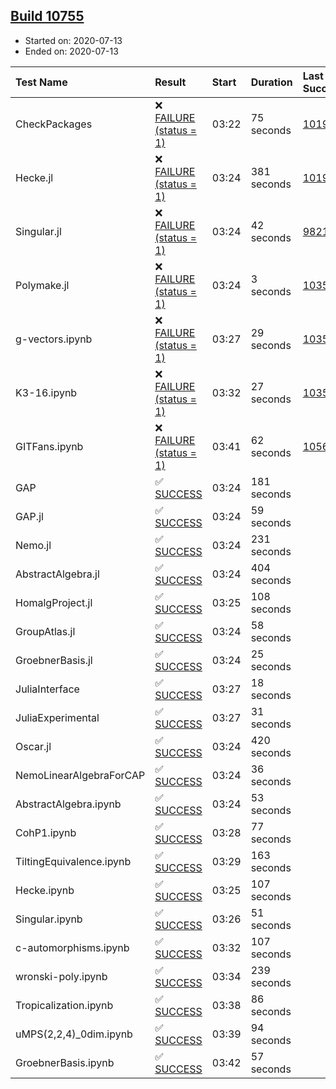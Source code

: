 ## [Build 10755](https://oscarci.mathematik.uni-kl.de/job/oscar/10755/)

* Started on: 2020-07-13
* Ended on: 2020-07-13

| Test Name    | Result | Start | Duration | Last Success | First Failure |
|:-------------|:-------|:------|:---------|:-------------|:--------------|
| CheckPackages | ❌ [FAILURE (status = 1)](https://oscarci.mathematik.uni-kl.de/job/oscar/10755/artifact/logs/build-10755/CheckPackages.log) | 03:22 | 75 seconds | [10197](https://oscarci.mathematik.uni-kl.de/job/oscar/10197/) | [10198](https://oscarci.mathematik.uni-kl.de/job/oscar/10198/) |
| Hecke.jl | ❌ [FAILURE (status = 1)](https://oscarci.mathematik.uni-kl.de/job/oscar/10755/artifact/logs/build-10755/Hecke.jl.log) | 03:24 | 381 seconds | [10197](https://oscarci.mathematik.uni-kl.de/job/oscar/10197/) | [10198](https://oscarci.mathematik.uni-kl.de/job/oscar/10198/) |
| Singular.jl | ❌ [FAILURE (status = 1)](https://oscarci.mathematik.uni-kl.de/job/oscar/10755/artifact/logs/build-10755/Singular.jl.log) | 03:24 | 42 seconds | [9821](https://oscarci.mathematik.uni-kl.de/job/oscar/9821/) | [9822](https://oscarci.mathematik.uni-kl.de/job/oscar/9822/) |
| Polymake.jl | ❌ [FAILURE (status = 1)](https://oscarci.mathematik.uni-kl.de/job/oscar/10755/artifact/logs/build-10755/Polymake.jl.log) | 03:24 | 3 seconds | [10356](https://oscarci.mathematik.uni-kl.de/job/oscar/10356/) | [10357](https://oscarci.mathematik.uni-kl.de/job/oscar/10357/) |
| g-vectors.ipynb | ❌ [FAILURE (status = 1)](https://oscarci.mathematik.uni-kl.de/job/oscar/10755/artifact/logs/build-10755/g-vectors.ipynb.log) | 03:27 | 29 seconds | [10356](https://oscarci.mathematik.uni-kl.de/job/oscar/10356/) | [10357](https://oscarci.mathematik.uni-kl.de/job/oscar/10357/) |
| K3-16.ipynb | ❌ [FAILURE (status = 1)](https://oscarci.mathematik.uni-kl.de/job/oscar/10755/artifact/logs/build-10755/K3-16.ipynb.log) | 03:32 | 27 seconds | [10356](https://oscarci.mathematik.uni-kl.de/job/oscar/10356/) | [10357](https://oscarci.mathematik.uni-kl.de/job/oscar/10357/) |
| GITFans.ipynb | ❌ [FAILURE (status = 1)](https://oscarci.mathematik.uni-kl.de/job/oscar/10755/artifact/logs/build-10755/GITFans.ipynb.log) | 03:41 | 62 seconds | [10566](https://oscarci.mathematik.uni-kl.de/job/oscar/10566/) | [10567](https://oscarci.mathematik.uni-kl.de/job/oscar/10567/) |
| GAP | ✅ [SUCCESS](https://oscarci.mathematik.uni-kl.de/job/oscar/10755/artifact/logs/build-10755/GAP.log) | 03:24 | 181 seconds |  |  |
| GAP.jl | ✅ [SUCCESS](https://oscarci.mathematik.uni-kl.de/job/oscar/10755/artifact/logs/build-10755/GAP.jl.log) | 03:24 | 59 seconds |  |  |
| Nemo.jl | ✅ [SUCCESS](https://oscarci.mathematik.uni-kl.de/job/oscar/10755/artifact/logs/build-10755/Nemo.jl.log) | 03:24 | 231 seconds |  |  |
| AbstractAlgebra.jl | ✅ [SUCCESS](https://oscarci.mathematik.uni-kl.de/job/oscar/10755/artifact/logs/build-10755/AbstractAlgebra.jl.log) | 03:24 | 404 seconds |  |  |
| HomalgProject.jl | ✅ [SUCCESS](https://oscarci.mathematik.uni-kl.de/job/oscar/10755/artifact/logs/build-10755/HomalgProject.jl.log) | 03:25 | 108 seconds |  |  |
| GroupAtlas.jl | ✅ [SUCCESS](https://oscarci.mathematik.uni-kl.de/job/oscar/10755/artifact/logs/build-10755/GroupAtlas.jl.log) | 03:24 | 58 seconds |  |  |
| GroebnerBasis.jl | ✅ [SUCCESS](https://oscarci.mathematik.uni-kl.de/job/oscar/10755/artifact/logs/build-10755/GroebnerBasis.jl.log) | 03:24 | 25 seconds |  |  |
| JuliaInterface | ✅ [SUCCESS](https://oscarci.mathematik.uni-kl.de/job/oscar/10755/artifact/logs/build-10755/JuliaInterface.log) | 03:27 | 18 seconds |  |  |
| JuliaExperimental | ✅ [SUCCESS](https://oscarci.mathematik.uni-kl.de/job/oscar/10755/artifact/logs/build-10755/JuliaExperimental.log) | 03:27 | 31 seconds |  |  |
| Oscar.jl | ✅ [SUCCESS](https://oscarci.mathematik.uni-kl.de/job/oscar/10755/artifact/logs/build-10755/Oscar.jl.log) | 03:24 | 420 seconds |  |  |
| NemoLinearAlgebraForCAP | ✅ [SUCCESS](https://oscarci.mathematik.uni-kl.de/job/oscar/10755/artifact/logs/build-10755/NemoLinearAlgebraForCAP.log) | 03:24 | 36 seconds |  |  |
| AbstractAlgebra.ipynb | ✅ [SUCCESS](https://oscarci.mathematik.uni-kl.de/job/oscar/10755/artifact/logs/build-10755/AbstractAlgebra.ipynb.log) | 03:24 | 53 seconds |  |  |
| CohP1.ipynb | ✅ [SUCCESS](https://oscarci.mathematik.uni-kl.de/job/oscar/10755/artifact/logs/build-10755/CohP1.ipynb.log) | 03:28 | 77 seconds |  |  |
| TiltingEquivalence.ipynb | ✅ [SUCCESS](https://oscarci.mathematik.uni-kl.de/job/oscar/10755/artifact/logs/build-10755/TiltingEquivalence.ipynb.log) | 03:29 | 163 seconds |  |  |
| Hecke.ipynb | ✅ [SUCCESS](https://oscarci.mathematik.uni-kl.de/job/oscar/10755/artifact/logs/build-10755/Hecke.ipynb.log) | 03:25 | 107 seconds |  |  |
| Singular.ipynb | ✅ [SUCCESS](https://oscarci.mathematik.uni-kl.de/job/oscar/10755/artifact/logs/build-10755/Singular.ipynb.log) | 03:26 | 51 seconds |  |  |
| c-automorphisms.ipynb | ✅ [SUCCESS](https://oscarci.mathematik.uni-kl.de/job/oscar/10755/artifact/logs/build-10755/c-automorphisms.ipynb.log) | 03:32 | 107 seconds |  |  |
| wronski-poly.ipynb | ✅ [SUCCESS](https://oscarci.mathematik.uni-kl.de/job/oscar/10755/artifact/logs/build-10755/wronski-poly.ipynb.log) | 03:34 | 239 seconds |  |  |
| Tropicalization.ipynb | ✅ [SUCCESS](https://oscarci.mathematik.uni-kl.de/job/oscar/10755/artifact/logs/build-10755/Tropicalization.ipynb.log) | 03:38 | 86 seconds |  |  |
| uMPS(2,2,4)_0dim.ipynb | ✅ [SUCCESS](https://oscarci.mathematik.uni-kl.de/job/oscar/10755/artifact/logs/build-10755/uMPS-2-2-4-_0dim.ipynb.log) | 03:39 | 94 seconds |  |  |
| GroebnerBasis.ipynb | ✅ [SUCCESS](https://oscarci.mathematik.uni-kl.de/job/oscar/10755/artifact/logs/build-10755/GroebnerBasis.ipynb.log) | 03:42 | 57 seconds |  |  |
